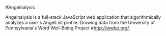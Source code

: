 #Angelnalysis

Angelnalysis is a full-stack JavaScript web application that algorithmically analyzes a user's AngelList profile. Drawing data from the University of Pennsylvania's Word Well-Being Project #http://wwbp.org/.
